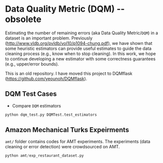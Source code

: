 # Data Quality Metric (DQM) -- obsolete
Estimating the number of remaining errors (aka Data Quality Metric/`DQM`) in a dataset is an important problem. Previously (http://www.vldb.org/pvldb/vol10/p1094-chung.pdf), we have shown that some heuristic estimators can provide useful estimates to guide the data cleaning process (e.g., know when to stop cleaning). In this work, we hope to continue developing a new estimator with some correctness guarantees (e.g., upper/error bounds).

This is an old repository. I have moved this project to DQMflask (https://github.com/yeounoh/DQMflask).

## DQM Test Cases
* Compare `DQM` estimators
```python
python dqm_test.py DQMTest.test_estimators
```

## Amazon Mechanical Turks Expeirments
`amt/` folder contains codes for AMT experiments. The experiments (data cleaning or error detection) were crowdsourced on AMT.
```python
python amt/exp_restaurant_dataset.py
```
